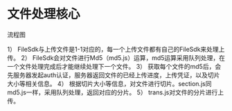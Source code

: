 # 文件处理核心

流程图

1） FileSdk与上传文件是1-1对应的，每一个上传文件都有自己的FileSdk来处理上传。
2） FileSdk会对文件进行Md5（md5.js）运算，md5运算采用队列处理，在一个文件处理完成后才能继续处理下一个文件。
3） 获取每个文件的md5后，会先服务器发起auth认证，服务器返回文件的已经上传进度，上传凭证，以及切片大小等相关信息。
4） 根据切片大小等信息，对文件进行切片。section.js同md5.js一样，采用队列处理，返回对应的分片。
5） trans.js对文件的分片进行上传。